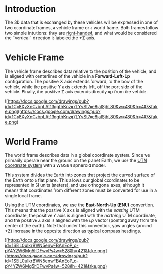 # Introduction #

The 3D data that is exchanged by these vehicles will be expressed in one of two coordinate frames, a vehicle frame or a world frame.  Both frames follow two simple intuitions:  they are [right-handed](http://en.wikipedia.org/wiki/Right-hand_rule), and what would be considered the "vertical" direction is labeled the **+Z** axis.

# Vehicle Frame #

The vehicle frame describes data relative to the position of the vehicle, and is aligned with centerlines of the vehicle in a **Forward-Left-Up** configuration.  The positive X axis extends forward, to the bow of the vehicle, while the positive Y axis extends left, off the port side of the vehicle.  Finally, the positive Z axis extends directly up from the vehicle.

![https://docs.google.com/drawings/pub?id=1Cp8XyXnCvbpLAt13qgthKnzq7LYvSt7oe8jalSjhL80&w=480&h=407&fake.png](https://docs.google.com/drawings/pub?id=1Cp8XyXnCvbpLAt13qgthKnzq7LYvSt7oe8jalSjhL80&w=480&h=407&fake.png)

# World Frame #

The world frame describes data in a global coordinate system.  Since we primarily operate near the ground on  the planet Earth, we use the [UTM coordinate system](http://en.wikipedia.org/wiki/Universal_Transverse_Mercator_coordinate_system) with a WGS84 spheroid model.

This system divides the Earth into zones that project the curved surface of the Earth onto a flat plane.  This allows our global coordinates to be represented in SI units (meters), and use orthogonal axes, although it means that coordinates from different zones must be converted for use in a single local frame.

Using the UTM coordinates, we use the **East-North-Up (ENU)** convention.  This means that the positive X axis is aligned with the _easting_ UTM coordinate, the positive Y axis is aligned with the _northing_ UTM coordinate, and the positive Z axis is aligned with the _up_ vector (pointing away from the center of the earth).  Note that under this convention, yaw angles (around +Z) increase in the opposite direction as typical compass headings.

![https://docs.google.com/drawings/pub?id=1SElL0uIkrBWN5enwFBAnEoP_o-pY4YZW6Mg5hDFwvPs&w=528&h=421&fake.png](https://docs.google.com/drawings/pub?id=1SElL0uIkrBWN5enwFBAnEoP_o-pY4YZW6Mg5hDFwvPs&w=528&h=421&fake.png)